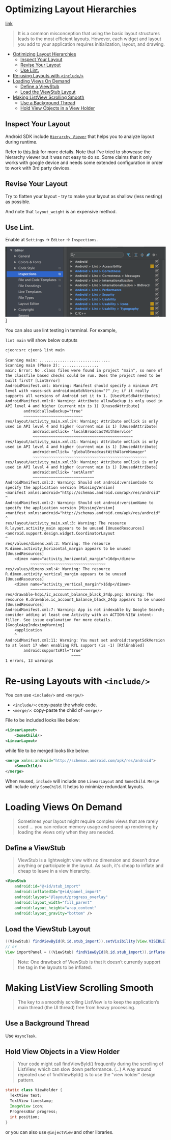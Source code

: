 # Optimizing Layout Hierarchies 
[link](https://developer.android.com/training/improving-layouts/optimizing-layout.html)

> It is a common misconception that using the basic layout structures leads to the most efficient layouts. However, each widget and layout you add to your application requires initialization, layout, and drawing.

<!-- TOC -->

- [Optimizing Layout Hierarchies](#optimizing-layout-hierarchies)
    - [Inspect Your Layout](#inspect-your-layout)
    - [Revise Your Layout](#revise-your-layout)
    - [Use Lint.](#use-lint)
- [Re-using Layouts with `<include/>`](#re-using-layouts-with-include)
- [Loading Views On Demand](#loading-views-on-demand)
    - [Define a ViewStub](#define-a-viewstub)
    - [Load the ViewStub Layout](#load-the-viewstub-layout)
- [Making ListView Scrolling Smooth](#making-listview-scrolling-smooth)
    - [Use a Background Thread](#use-a-background-thread)
    - [Hold View Objects in a View Holder](#hold-view-objects-in-a-view-holder)

<!-- /TOC -->

## Inspect Your Layout

Android SDK include [`Hierarchy Viewer`](https://developer.android.com/tools/help/hierarchy-viewer.html) that helps you to analyze layout during runtime. 

Refer to [this link](https://developer.android.com/studio/profile/hierarchy-viewer-walkthru.html#WorkingWithHierarchyViewer) for more details. Note that I've tried to showcase the hierarchy viewer but it was not easy to do so. Some claims that it only works with google device and needs some extended configuration in order to work with 3rd party devices.

## Revise Your Layout

Try to flatten your layout - try to make your layout as shallow (less nesting) as possible. 

And note that `layout_weight` is an expensive method.

## Use Lint.

Enable at `Settings` -> `Editor` -> `Inspections`.

![alt](config_lint.png)]

You can also use lint testing in terminal. For example,

`lint main` will show below outputs

```
cjeon:src cjeon$ lint main

Scanning main: ...............................
Scanning main (Phase 2): ................
main: Error: No .class files were found in project "main", so none of the classfile based checks could be run. Does the project need to be built first? [LintError]
AndroidManifest.xml: Warning: Manifest should specify a minimum API level with <uses-sdk android:minSdkVersion="?" />; if it really supports all versions of Android set it to 1. [UsesMinSdkAttributes]
AndroidManifest.xml:8: Warning: Attribute allowBackup is only used in API level 4 and higher (current min is 1) [UnusedAttribute]
        android:allowBackup="true"
        ~~~~~~~~~~~~~~~~~~~~~~~~~~
res/layout/activity_main.xml:24: Warning: Attribute onClick is only used in API level 4 and higher (current min is 1) [UnusedAttribute]
            android:onClick= "localBroadcastWithService"
            ~~~~~~~~~~~~~~~~~~~~~~~~~~~~~~~~~~~~~~~~~~~~
res/layout/activity_main.xml:31: Warning: Attribute onClick is only used in API level 4 and higher (current min is 1) [UnusedAttribute]
            android:onClick= "globalBroadcastWithAlarmManager"
            ~~~~~~~~~~~~~~~~~~~~~~~~~~~~~~~~~~~~~~~~~~~~~~~~~~
res/layout/activity_main.xml:38: Warning: Attribute onClick is only used in API level 4 and higher (current min is 1) [UnusedAttribute]
            android:onClick= "setAlarm"
            ~~~~~~~~~~~~~~~~~~~~~~~~~~~
AndroidManifest.xml:2: Warning: Should set android:versionCode to specify the application version [MissingVersion]
<manifest xmlns:android="http://schemas.android.com/apk/res/android"
^
AndroidManifest.xml:2: Warning: Should set android:versionName to specify the application version [MissingVersion]
<manifest xmlns:android="http://schemas.android.com/apk/res/android"
^
res/layout/activity_main.xml:3: Warning: The resource R.layout.activity_main appears to be unused [UnusedResources]
<android.support.design.widget.CoordinatorLayout
^
res/values/dimens.xml:3: Warning: The resource R.dimen.activity_horizontal_margin appears to be unused [UnusedResources]
    <dimen name="activity_horizontal_margin">16dp</dimen>
           ~~~~~~~~~~~~~~~~~~~~~~~~~~~~~~~~~
res/values/dimens.xml:4: Warning: The resource R.dimen.activity_vertical_margin appears to be unused [UnusedResources]
    <dimen name="activity_vertical_margin">16dp</dimen>
           ~~~~~~~~~~~~~~~~~~~~~~~~~~~~~~~
res/drawable-hdpi/ic_account_balance_black_24dp.png: Warning: The resource R.drawable.ic_account_balance_black_24dp appears to be unused [UnusedResources]
AndroidManifest.xml:7: Warning: App is not indexable by Google Search; consider adding at least one Activity with an ACTION-VIEW intent-filler. See issue explanation for more details. [GoogleAppIndexingWarning]
    <application
    ^
AndroidManifest.xml:11: Warning: You must set android:targetSdkVersion to at least 17 when enabling RTL support (is -1) [RtlEnabled]
        android:supportsRtl="true"
                             ~~~~
1 errors, 13 warnings
```

# Re-using Layouts with `<include/>`

You can use `<include/>` and `<merge/>` 

* `<include/>`: copy-paste the whole code.
* `<merge/>`: copy-paste the child of `<merge/>`

File to be included looks like below:

``` xml
<LinearLayout>
    <SomeChild/>
<LinearLayout>
```

while file to be merged looks like below:

``` xml
<merge xmlns:android="http://schemas.android.com/apk/res/android">
    <SomeChild/>
</merge>
```

When reused, `include` will include one `LinearLayout` and `SomeChild`. `Merge` will include only `SomeChild`. It helps to minimize redundant layouts.


# Loading Views On Demand

> Sometimes your layout might require complex views that are rarely used ... you can reduce memory usage and speed up rendering by loading the views only when they are needed.

## Define a ViewStub

> ViewStub is a lightweight view with no dimension and doesn’t draw anything or participate in the layout. As such, it's cheap to inflate and cheap to leave in a view hierarchy.

``` xml
<ViewStub
    android:id="@+id/stub_import"
    android:inflatedId="@+id/panel_import"
    android:layout="@layout/progress_overlay"
    android:layout_width="fill_parent"
    android:layout_height="wrap_content"
    android:layout_gravity="bottom" />
```

## Load the ViewStub Layout

``` java
((ViewStub) findViewById(R.id.stub_import)).setVisibility(View.VISIBLE);
// or
View importPanel = ((ViewStub) findViewById(R.id.stub_import)).inflate();
```

> Note: One drawback of ViewStub is that it doesn’t currently support the <merge> tag in the layouts to be inflated.

# Making ListView Scrolling Smooth

> The key to a smoothly scrolling ListView is to keep the application’s main thread (the UI thread) free from heavy processing.

## Use a Background Thread

Use `AsyncTask`.

## Hold View Objects in a View Holder

> Your code might call findViewById() frequently during the scrolling of ListView, which can slow down performance. (...) A way around repeated use of findViewById() is to use the "view holder" design pattern.

``` java
static class ViewHolder {
  TextView text;
  TextView timestamp;
  ImageView icon;
  ProgressBar progress;
  int position;
}
```

or you can also use `@injectView` and other libraries.


